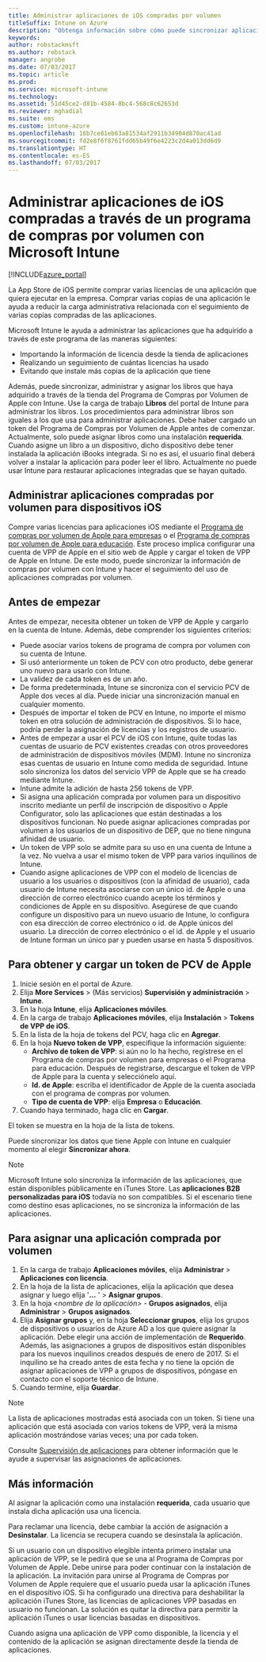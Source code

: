 ```yaml
---
title: Administrar aplicaciones de iOS compradas por volumen
titleSuffix: Intune on Azure
description: "Obtenga información sobre cómo puede sincronizar aplicaciones compradas por volumen en la tienda de iOS en Intune y luego administrar y realizar el seguimiento de su uso\"."
keywords: 
author: robstackmsft
ms.author: robstack
manager: angrobe
ms.date: 07/03/2017
ms.topic: article
ms.prod: 
ms.service: microsoft-intune
ms.technology: 
ms.assetid: 51d45ce2-d81b-4584-8bc4-568c8c62653d
ms.reviewer: mghadial
ms.suite: ems
ms.custom: intune-azure
ms.openlocfilehash: 16b7ce81eb63a81534af2911b34904d870ac41ad
ms.sourcegitcommit: fd2e8f6f8761fdd65b49f6e4223c2d4a013dd6d9
ms.translationtype: HT
ms.contentlocale: es-ES
ms.lasthandoff: 07/03/2017
---
```

# <a name="how-to-manage-ios-apps-you-purchased-through-a-volume-purchase-program-with-microsoft-intune"></a>Administrar aplicaciones de iOS compradas a través de un programa de compras por volumen con Microsoft Intune


[!INCLUDE[azure_portal](./includes/azure_portal.md)]

La App Store de iOS permite comprar varias licencias de una aplicación que quiera ejecutar en la empresa. Comprar varias copias de una aplicación le ayuda a reducir la carga administrativa relacionada con el seguimiento de varias copias compradas de las aplicaciones.

Microsoft Intune le ayuda a administrar las aplicaciones que ha adquirido a través de este programa de las maneras siguientes:

- Importando la información de licencia desde la tienda de aplicaciones
- Realizando un seguimiento de cuántas licencias ha usado
- Evitando que instale más copias de la aplicación que tiene

Además, puede sincronizar, administrar y asignar los libros que haya adquirido a través de la tienda del Programa de Compras por Volumen de Apple con Intune. Use la carga de trabajo **Libros** del portal de Intune para administrar los libros. Los procedimientos para administrar libros son iguales a los que usa para administrar aplicaciones.
Debe haber cargado un token del Programa de Compras por Volumen de Apple antes de comenzar. Actualmente, solo puede asignar libros como una instalación **requerida**.
Cuando asigne un libro a un dispositivo, dicho dispositivo debe tener instalada la aplicación iBooks integrada. Si no es así, el usuario final deberá volver a instalar la aplicación para poder leer el libro. Actualmente no puede usar Intune para restaurar aplicaciones integradas que se hayan quitado.


## <a name="manage-volume-purchased-apps-for-ios-devices"></a>Administrar aplicaciones compradas por volumen para dispositivos iOS
Compre varias licencias para aplicaciones iOS mediante el [Programa de compras por volumen de Apple para empresas](http://www.apple.com/business/vpp/) o el [Programa de compras por volumen de Apple para educación](http://volume.itunes.apple.com/us/store). Este proceso implica configurar una cuenta de VPP de Apple en el sitio web de Apple y cargar el token de VPP de Apple en Intune.  De este modo, puede sincronizar la información de compras por volumen con Intune y hacer el seguimiento del uso de aplicaciones compradas por volumen.

## <a name="before-you-start"></a>Antes de empezar
Antes de empezar, necesita obtener un token de VPP de Apple y cargarlo en la cuenta de Intune. Además, debe comprender los siguientes criterios:

* Puede asociar varios tokens de programa de compra por volumen con su cuenta de Intune.
* Si usó anteriormente un token de PCV con otro producto, debe generar uno nuevo para usarlo con Intune.
* La validez de cada token es de un año.
* De forma predeterminada, Intune se sincroniza con el servicio PCV de Apple dos veces al día. Puede iniciar una sincronización manual en cualquier momento.
* Después de importar el token de PCV en Intune, no importe el mismo token en otra solución de administración de dispositivos. Si lo hace, podría perder la asignación de licencias y los registros de usuario.
* Antes de empezar a usar el PCV de iOS con Intune, quite todas las cuentas de usuario de PCV existentes creadas con otros proveedores de administración de dispositivos móviles (MDM). Intune no sincroniza esas cuentas de usuario en Intune como medida de seguridad. Intune solo sincroniza los datos del servicio VPP de Apple que se ha creado mediante Intune.
* Intune admite la adición de hasta 256 tokens de VPP.
* Si asigna una aplicación comprada por volumen para un dispositivo inscrito mediante un perfil de inscripción de dispositivo o Apple Configurator, solo las aplicaciones que están destinadas a los dispositivos funcionan. No puede asignar aplicaciones compradas por volumen a los usuarios de un dispositivo de DEP, que no tiene ninguna afinidad de usuario.
* Un token de VPP solo se admite para su uso en una cuenta de Intune a la vez. No vuelva a usar el mismo token de VPP para varios inquilinos de Intune.
* Cuando asigne aplicaciones de VPP con el modelo de licencias de usuario a los usuarios o dispositivos (con la afinidad de usuario), cada usuario de Intune necesita asociarse con un único id. de Apple o una dirección de correo electrónico cuando acepte los términos y condiciones de Apple en su dispositivo.
Asegúrese de que cuando configure un dispositivo para un nuevo usuario de Intune, lo configura con esa dirección de correo electrónico o id. de Apple únicos del usuario. La dirección de correo electrónico o el id. de Apple y el usuario de Intune forman un único par y pueden usarse en hasta 5 dispositivos.


## <a name="to-get-and-upload-an-apple-vpp-token"></a>Para obtener y cargar un token de PCV de Apple

1. Inicie sesión en el portal de Azure.
2. Elija **More Services** >  (Más servicios) **Supervisión y administración** > **Intune**.
3. En la hoja **Intune**, elija **Aplicaciones móviles**.
1.  En la carga de trabajo **Aplicaciones móviles**, elija **Instalación** > **Tokens de VPP de iOS**.
2.  En la lista de la hoja de tokens del PCV, haga clic en **Agregar**.
3.  En la hoja **Nuevo token de VPP**, especifique la información siguiente:
    - **Archivo de token de VPP**: si aún no lo ha hecho, regístrese en el Programa de compras por volumen para empresas o el Programa para educación. Después de registrarse, descargue el token de VPP de Apple para la cuenta y selecciónelo aquí.
    - **Id. de Apple**: escriba el identificador de Apple de la cuenta asociada con el programa de compras por volumen.
    - **Tipo de cuenta de VPP**: elija **Empresa** o **Educación**.
4. Cuando haya terminado, haga clic en **Cargar**.

El token se muestra en la hoja de la lista de tokens.


Puede sincronizar los datos que tiene Apple con Intune en cualquier momento al elegir **Sincronizar ahora**.

> [!NOTE]
> Microsoft Intune solo sincroniza la información de las aplicaciones, que están disponibles públicamente en iTunes Store. Las **aplicaciones B2B personalizadas para iOS** todavía no son compatibles. Si el escenario tiene como destino esas aplicaciones, no se sincroniza la información de las aplicaciones.

## <a name="to-assign-a-volume-purchased-app"></a>Para asignar una aplicación comprada por volumen

1. En la carga de trabajo **Aplicaciones móviles**, elija **Administrar** > **Aplicaciones con licencia**.
2. En la hoja de la lista de aplicaciones, elija la aplicación que desea asignar y luego elija '**...** ' > **Asignar grupos**.
3. En la hoja <*nombre de la aplicación*> - **Grupos asignados**, elija **Administrar** > **Grupos asignados**.
4. Elija **Asignar grupos** y, en la hoja **Seleccionar grupos**, elija los grupos de dispositivos o usuarios de Azure AD a los que quiere asignar la aplicación.
Debe elegir una acción de implementación de **Requerido**. Además, las asignaciones a grupos de dispositivos están disponibles para los nuevos inquilinos creados después de enero de 2017. Si el inquilino se ha creado antes de esta fecha y no tiene la opción de asignar aplicaciones de VPP a grupos de dispositivos, póngase en contacto con el soporte técnico de Intune.
5. Cuando termine, elija **Guardar**.

>[!NOTE]
>La lista de aplicaciones mostradas está asociada con un token. Si tiene una aplicación que está asociada con varios tokens de VPP, verá la misma aplicación mostrándose varias veces; una por cada token.

Consulte [Supervisión de aplicaciones](apps-monitor.md) para obtener información que le ayude a supervisar las asignaciones de aplicaciones.

## <a name="further-information"></a>Más información

Al asignar la aplicación como una instalación **requerida**, cada usuario que instala dicha aplicación usa una licencia.

Para reclamar una licencia, debe cambiar la acción de asignación a **Desinstalar**. La licencia se recupera cuando se desinstala la aplicación.

Si un usuario con un dispositivo elegible intenta primero instalar una aplicación de VPP, se le pedirá que se una al Programa de Compras por Volumen de Apple. Debe unirse para poder continuar con la instalación de la aplicación. La invitación para unirse al Programa de Compras por Volumen de Apple requiere que el usuario pueda usar la aplicación iTunes en el dispositivo iOS. Si ha configurado una directiva para deshabilitar la aplicación iTunes Store, las licencias de aplicaciones VPP basadas en usuario no funcionan. La solución es quitar la directiva para permitir la aplicación iTunes o usar licencias basadas en dispositivos.

Cuando asigna una aplicación de VPP como disponible, la licencia y el contenido de la aplicación se asignan directamente desde la tienda de aplicaciones.
